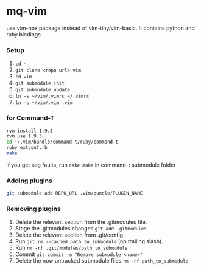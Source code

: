 mq-vim
======

use vim-nox package instead of vim-tiny/vim-basic. It contains python and ruby bindings

### Setup
1. ```cd ~```
2. ```git clone <repo url> vim```
3. ```cd vim```
4. ```git submodule init```
5. ```git submodule update```
6. ```ln -s ~/vim/.vimrc ~/.vimrc```
7. ```ln -s ~/vim/.vim .vim```

### for Command-T
```bash
rvm install 1.9.3
rvm use 1.9.3
cd ~/.vim/bundle/command-t/ruby/command-t
ruby extconf.rb
make
```
if you get seg faults, run ```rake make``` in command-t submodule folder

### Adding plugins
```bash
git submodule add REPO_URL .vim/bundle/PLUGIN_NAME
```

### Removing plugins
1. Delete the relevant section from the .gitmodules file.
2. Stage the .gitmodules changes ```git add .gitmodules```
3. Delete the relevant section from .git/config.
4. Run ```git rm --cached path_to_submodule``` (no trailing slash).
5. Run ```rm -rf .git/modules/path_to_submodule```
6. Commit ```git commit -m "Remove submodule <name>"```
7. Delete the now untracked submodule files ```rm -rf path_to_submodule```

